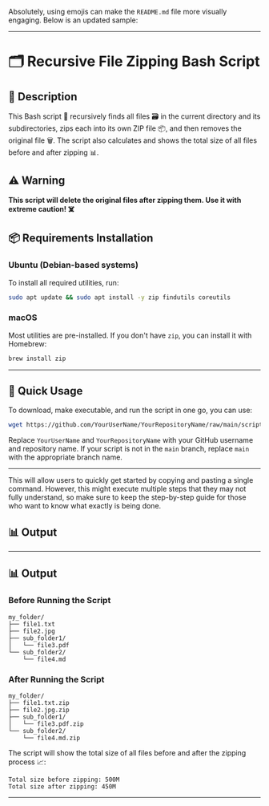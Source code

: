 Absolutely, using emojis can make the `README.md` file more visually engaging. Below is an updated sample:

---

# 🗂️ Recursive File Zipping Bash Script

## 📝 Description

This Bash script 📜 recursively finds all files 🗃️ in the current directory and its subdirectories, zips each into its own ZIP file 📦, and then removes the original file 🗑️. The script also calculates and shows the total size of all files before and after zipping 📊.

## ⚠️ Warning

**This script will delete the original files after zipping them. Use it with extreme caution! ☠️**

## 📦 Requirements Installation

### Ubuntu (Debian-based systems)

To install all required utilities, run:

```bash
sudo apt update && sudo apt install -y zip findutils coreutils 
```

### macOS

Most utilities are pre-installed. If you don't have `zip`, you can install it with Homebrew:

```bash
brew install zip
```

---

## 🚀 Quick Usage

To download, make executable, and run the script in one go, you can use:

```bash
wget https://github.com/YourUserName/YourRepositoryName/raw/main/script_name.sh && chmod +x script_name.sh && ./script_name.sh
```

Replace `YourUserName` and `YourRepositoryName` with your GitHub username and repository name. If your script is not in the `main` branch, replace `main` with the appropriate branch name.

---

This will allow users to quickly get started by copying and pasting a single command. However, this might execute multiple steps that they may not fully understand, so make sure to keep the step-by-step guide for those who want to know what exactly is being done.

## 📊 Output

---

## 📊 Output

### Before Running the Script

```
my_folder/
├── file1.txt
├── file2.jpg
├── sub_folder1/
│   └── file3.pdf
└── sub_folder2/
    └── file4.md
```

### After Running the Script

```
my_folder/
├── file1.txt.zip
├── file2.jpg.zip
├── sub_folder1/
│   └── file3.pdf.zip
└── sub_folder2/
    └── file4.md.zip
```

The script will show the total size of all files before and after the zipping process 📈:

```
Total size before zipping: 500M 
Total size after zipping: 450M 
```

---
